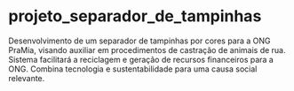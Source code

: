 # projeto_separador_de_tampinhas
Desenvolvimento de um separador de tampinhas por cores para a ONG PraMia, visando auxiliar em procedimentos de castração de animais de rua. Sistema facilitará a reciclagem e geração de recursos financeiros para a ONG. Combina tecnologia e sustentabilidade para uma causa social relevante.
